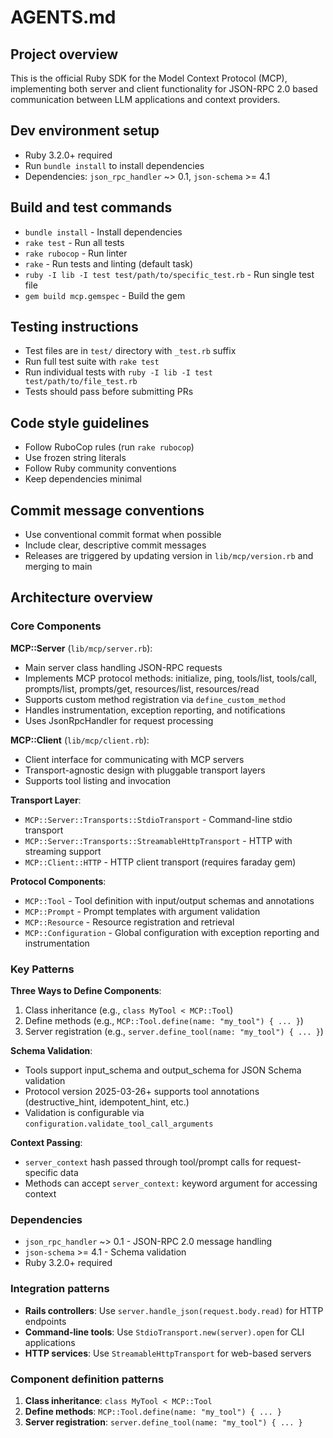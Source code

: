 # AGENTS.md

## Project overview
This is the official Ruby SDK for the Model Context Protocol (MCP), implementing both server and client functionality for JSON-RPC 2.0 based communication between LLM applications and context providers.

## Dev environment setup
- Ruby 3.2.0+ required
- Run `bundle install` to install dependencies
- Dependencies: `json_rpc_handler` ~> 0.1, `json-schema` >= 4.1

## Build and test commands
- `bundle install` - Install dependencies
- `rake test` - Run all tests
- `rake rubocop` - Run linter
- `rake` - Run tests and linting (default task)
- `ruby -I lib -I test test/path/to/specific_test.rb` - Run single test file
- `gem build mcp.gemspec` - Build the gem

## Testing instructions
- Test files are in `test/` directory with `_test.rb` suffix
- Run full test suite with `rake test`
- Run individual tests with `ruby -I lib -I test test/path/to/file_test.rb`
- Tests should pass before submitting PRs

## Code style guidelines
- Follow RuboCop rules (run `rake rubocop`)
- Use frozen string literals
- Follow Ruby community conventions
- Keep dependencies minimal

## Commit message conventions
- Use conventional commit format when possible
- Include clear, descriptive commit messages
- Releases are triggered by updating version in `lib/mcp/version.rb` and merging to main

## Architecture overview

### Core Components

**MCP::Server** (`lib/mcp/server.rb`):
- Main server class handling JSON-RPC requests
- Implements MCP protocol methods: initialize, ping, tools/list, tools/call, prompts/list, prompts/get, resources/list, resources/read
- Supports custom method registration via `define_custom_method`
- Handles instrumentation, exception reporting, and notifications
- Uses JsonRpcHandler for request processing

**MCP::Client** (`lib/mcp/client.rb`):
- Client interface for communicating with MCP servers
- Transport-agnostic design with pluggable transport layers
- Supports tool listing and invocation

**Transport Layer**:
- `MCP::Server::Transports::StdioTransport` - Command-line stdio transport
- `MCP::Server::Transports::StreamableHttpTransport` - HTTP with streaming support
- `MCP::Client::HTTP` - HTTP client transport (requires faraday gem)

**Protocol Components**:
- `MCP::Tool` - Tool definition with input/output schemas and annotations
- `MCP::Prompt` - Prompt templates with argument validation
- `MCP::Resource` - Resource registration and retrieval
- `MCP::Configuration` - Global configuration with exception reporting and instrumentation

### Key Patterns

**Three Ways to Define Components**:
1. Class inheritance (e.g., `class MyTool < MCP::Tool`)
2. Define methods (e.g., `MCP::Tool.define(name: "my_tool") { ... }`)
3. Server registration (e.g., `server.define_tool(name: "my_tool") { ... }`)

**Schema Validation**:
- Tools support input_schema and output_schema for JSON Schema validation
- Protocol version 2025-03-26+ supports tool annotations (destructive_hint, idempotent_hint, etc.)
- Validation is configurable via `configuration.validate_tool_call_arguments`

**Context Passing**:
- `server_context` hash passed through tool/prompt calls for request-specific data
- Methods can accept `server_context:` keyword argument for accessing context

### Dependencies
- `json_rpc_handler` ~> 0.1 - JSON-RPC 2.0 message handling
- `json-schema` >= 4.1 - Schema validation
- Ruby 3.2.0+ required

### Integration patterns
- **Rails controllers**: Use `server.handle_json(request.body.read)` for HTTP endpoints
- **Command-line tools**: Use `StdioTransport.new(server).open` for CLI applications
- **HTTP services**: Use `StreamableHttpTransport` for web-based servers

### Component definition patterns
1. **Class inheritance**: `class MyTool < MCP::Tool`
2. **Define methods**: `MCP::Tool.define(name: "my_tool") { ... }`
3. **Server registration**: `server.define_tool(name: "my_tool") { ... }`
